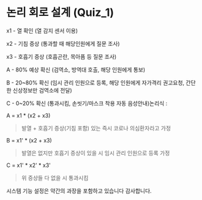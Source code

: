 # 논리 회로 설계 (Quiz_1)

x1 - 열 확인 (열 감지 센서 이용)

x2 - 기침 증상 (통과할 때 해당인원에게 질문 조사)

x3 - 호흡기 증상 (호흡곤란, 목아픔 등 질문 조사)

A - 80% 예상 확신 (검역소, 방역대 호출, 해당 인원에게 통보)

B - 20~80% 확신 (임시 관리 인원으로 등록, 해당 인원에게 자가격리 권고요청, 간단한 신상정보만 검역소에 전달)

C - 0~20% 확신 (통과시킴, 손씻기/마스크 착용 자동 음성안내)논리식 :

A = x1 * (x2 + x3)

> 발열 + 호흡기 증상(기침 포함) 있는 즉시 코로나 의심환자라고 가정

B = x1' * (x2 + x3)

> 발열은 없지만 호흡기 증상이 있을 시 임시 관리 인원으로 등록 가정

C = x1' * x2' * x3'

> 위 증상들 다 없을 시 통과시킴


시스템 기능 설정은 약간의 과장을 포함하고 있습니다
감사합니다.
